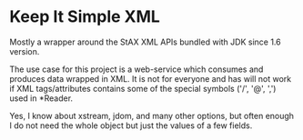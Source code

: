 Keep It Simple XML
==================

Mostly a wrapper around the StAX XML APIs bundled with JDK since 1.6 version.

The use case for this project is a web-service which consumes and produces data wrapped in XML. It is not for everyone and has will not work 
if XML tags/attributes contains some of the special symbols ('/', '@', ',') used in *Reader.

Yes, I know about xstream, jdom, and many other options, but often enough I do 
not need the whole object but just the values of a few fields.